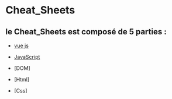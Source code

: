 # Cheat_Sheets

## le Cheat_Sheets est composé de 5 parties : 

* [vue js](framework/vue.js)

* [JavaScript](JavaScript)

* [DOM]

* [Html]

* [Css]

